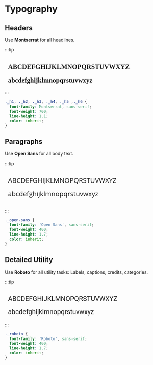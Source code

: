 # Typography

## Headers

Use **Montserrat** for all headlines.


:::tip
<div style="font-family: Montserrat; font-weight: 700; padding: 10px; border-radius: 5px; line-height: 2; font-size: 1.3rem">
  ABCDEFGHIJKLMNOPQRSTUVWXYZ
  <br>
  abcdefghijklmnopqrstuvwxyz
  </div>  
:::

```css 
._h1, ._h2, ._h3, ._h4, ._h5 ,._h6 {
  font-family: Montserrat, sans-serif;
  font-weight: 700;
  line-height: 1.1;
  color: inherit;
}
```

## Paragraphs

Use **Open Sans** for all body text.

:::tip

<div style="font-family: Open Sans; font-weight: 400; line-height: 2; padding: 10px; border-radius: 5px; font-size: 1.3rem">
ABCDEFGHIJKLMNOPQRSTUVWXYZ
<br>
abcdefghijklmnopqrstuvwxyz
</div>

:::

```css 
._open-sans {
  font-family: 'Open Sans', sans-serif;
  font-weight: 400;
  line-height: 1.7;
  color: inherit;
}
```

## Detailed Utility 

Use **Roboto** for all utility tasks: Labels, captions, credits, categories.

:::tip
<div style="font-family: Roboto; font-weight: 400; line-height: 2; padding: 10px; border-radius: 5px; font-size: 1.3rem">
ABCDEFGHIJKLMNOPQRSTUVWXYZ
<br>
abcdefghijklmnopqrstuvwxyz
</div>
:::

```css 
._roboto {
  font-family: 'Roboto', sans-serif;
  font-weight: 400;
  line-height: 1.7;
  color: inherit;
}